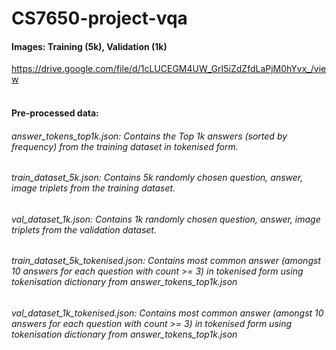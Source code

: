 # CS7650-project-vqa
#### Images: Training (5k), Validation (1k)
https://drive.google.com/file/d/1cLUCEGM4UW_GrI5iZdZfdLaPjM0hYvx_/view
<br><br>
#### Pre-processed data:
###### answer_tokens_top1k.json: Contains the Top 1k answers (sorted by frequency) from the training dataset in tokenised form.
###### train_dataset_5k.json: Contains 5k randomly chosen question, answer, image triplets from the training dataset.
###### val_dataset_1k.json: Contains 1k randomly chosen question, answer, image triplets from the validation dataset.

###### train_dataset_5k_tokenised.json: Contains most common answer (amongst 10 answers for each question with count >= 3) in tokenised form using tokenisation dictionary from answer_tokens_top1k.json
###### val_dataset_1k_tokenised.json: Contains most common answer (amongst 10 answers for each question with count >= 3) in tokenised form using tokenisation dictionary from answer_tokens_top1k.json
